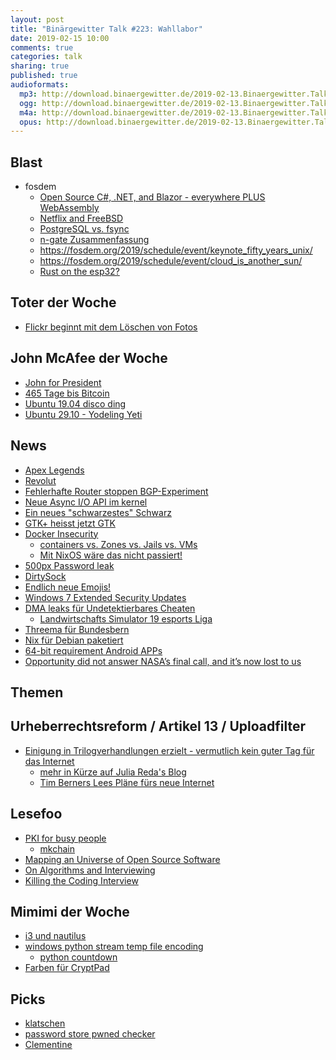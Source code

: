 ```yaml
---
layout: post
title: "Binärgewitter Talk #223: Wahllabor"
date: 2019-02-15 10:00
comments: true
categories: talk
sharing: true
published: true
audioformats:
  mp3: http://download.binaergewitter.de/2019-02-13.Binaergewitter.Talk.223.mp3
  ogg: http://download.binaergewitter.de/2019-02-13.Binaergewitter.Talk.223.ogg
  m4a: http://download.binaergewitter.de/2019-02-13.Binaergewitter.Talk.223.m4a
  opus: http://download.binaergewitter.de/2019-02-13.Binaergewitter.Talk.223.opus
---
```

## Blast
- fosdem
  * [Open Source C#, .NET, and Blazor - everywhere PLUS WebAssembly]( https://fosdem.org/2019/schedule/event/open_source_microsoft/ )
  * [Netflix and FreeBSD]( https://fosdem.org/2019/schedule/event/netflix_freebsd/ )
  * [PostgreSQL vs. fsync]( https://fosdem.org/2019/schedule/event/postgresql_fsync/ )
  * [n-gate Zusammenfassung]( http://n-gate.com/fosdem/ )
  * https://fosdem.org/2019/schedule/event/keynote_fifty_years_unix/
  * https://fosdem.org/2019/schedule/event/cloud_is_another_sun/
  * [Rust on the esp32?](https://iot.stackexchange.com/questions/2102/working-with-rust-on-the-esp32 )

## Toter der Woche

- [Flickr beginnt mit dem Löschen von Fotos]( https://www.golem.de/news/bilderdienst-flickr-beginnt-mit-dem-loeschen-von-fotos-1902-139189.html )


## John McAfee der Woche
- [John for President]( https://www.heise.de/tp/features/Ein-gutes-Dutzend-Demokraten-und-John-McAfee-wollen-Trump-herausfordern-4304872.html )
- [465 Tage bis Bitcoin]( https://www.bitcoinblockhalf.com/# )
- [Ubuntu 19.04 disco ding]( https://itsfoss.com/ubuntu-19-04-release-features/ )
- [Ubuntu 29.10 - Yodeling Yeti]( https://releases.ubuntu.com/29.10/ )

## News

- [Apex Legends]( https://nuclearmonster.com/2019/02/titanfall-developers-released-a-f2p-battle-royale/ )
- [Revolut]( https://blog.revolut.com/we-got-a-banking-licence/ )
- [Fehlerhafte Router stoppen BGP-Experiment]( https://www.golem.de/news/internet-infrastruktur-fehlerhafte-router-stoppen-bgp-experiment-1902-139186.html )
- [Neue Async I/O API im kernel]( https://lwn.net/Articles/776703/ )
- [Ein neues "schwarzestes" Schwarz]( https://www.kickstarter.com/projects/culturehustle/the-blackest-black-paint-in-the-world-black-30 )
- [GTK+ heisst jetzt GTK](https://mail.gnome.org/archives/gtk-devel-list/2019-February/msg00000.html)
- [Docker Insecurity]( https://thehackernews.com/2019/02/linux-container-runc-docker.html )
  * [containers vs. Zones vs. Jails vs. VMs]( https://blog.jessfraz.com/post/containers-zones-jails-vms/ )
  * [Mit NixOS wäre das nicht passiert!]( https://twitter.com/grhmc/status/1094980851149037570 )
- [500px Password leak]( https://support.500px.com/hc/en-us/articles/360017752493-Security-Issue-February-2019-FAQ )
- [DirtySock]( https://shenaniganslabs.io/2019/02/13/Dirty-Sock.html)
- [Endlich neue Emojis!]( https://www.heise.de/newsticker/meldung/Rollstuhl-Knoblauch-Otter-59-neue-Emojis-vom-Unicode-Konsortium-4299164.html )
- [Windows 7 Extended Security Updates]( https://news.hitb.org/content/windows-7-extended-security-updates-will-double-price-each-year )
- [DMA leaks für Undetektierbares Cheaten]( https://twitter.com/x0rz/status/1093161836558630913/photo/1 )
   * [Landwirtschafts Simulator 19 esports Liga]( 
https://www.giga.de/spiele/ls-19-landwirtschafts-simulator-19/news/farming-simulator-league-die-vollwertige-esports-liga-zum-landwirtschafts-simulator-19/ )
- [Threema für Bundesbern]( https://www.inside-it.ch/articles/53634 )
- [Nix für Debian paketiert]( https://ftp-master.debian.org/new/nix_2.2.1-2.html )
- [64-bit requirement Android APPs]( https://android-developers.googleblog.com/2019/01/get-your-apps-ready-for-64-bit.html )
- [Opportunity did not answer NASA’s final call, and it’s now lost to us]( 
https://arstechnica.com/science/2019/02/opportunity-did-not-answer-nasas-final-call-and-its-now-gone-to-us/ )

## Themen 

## Urheberrechtsreform / Artikel 13 / Uploadfilter

- [Einigung in Trilogverhandlungen erzielt - vermutlich kein guter Tag für das Internet]( https://twitter.com/Senficon/status/1095764906257858560 )
  * [mehr in Kürze auf Julia Reda's Blog](   https://juliareda.eu/2019/02/eu-copyright-final-text/ )
  * [Tim Berners Lees Pläne fürs neue Internet]( https://t3n.de/news/solid-internet-pionier-tim-berners-lee-kuendigt-neue-basis-fuer-das-www-an-1114598/ )


## Lesefoo
- [PKI for busy people]( https://rehn.me/posts/pki-for-busy-people.html )
  - [mkchain]( https://old.reddit.com/r/linux/comments/anqibn/github_trimstraymkchain_open_source_tool_to_help/  )
- [Mapping an Universe of Open Source Software]( https://www.tweag.io/posts/2019-02-06-mapping-open-source.html )
- [On Algorithms and Interviewing]( https://gregoryszorc.com/blog/2019/01/17/on-algorithms-and-interviewing/ )
- [Killing the Coding Interview]( http://pete.holiday/blog/2018/05/killing-the-coding-interview )


## Mimimi der Woche
- [i3 und nautilus]( https://faq.i3wm.org/question/1/how-can-i-get-rid-of-the-nautilus-desktop-window.1.html )
- [windows python stream temp file encoding]( https://stackoverflow.com/questions/54697668/configure-encoding-of-a-python-stream )
  * [python countdown]( https://pythonclock.org/ )
- [Farben für CryptPad]( https://github.com/xwiki-labs/cryptpad/issues/41 )


## Picks
- [klatschen]( https://www.youtube.com/watch?v=5viXaIJ7S5U&feature=youtu.be&t=355 )
- [password store pwned checker](https://paste.krebsco.de/csJvz7Pv )
- [Clementine]( https://github.com/clementine-player/ )


